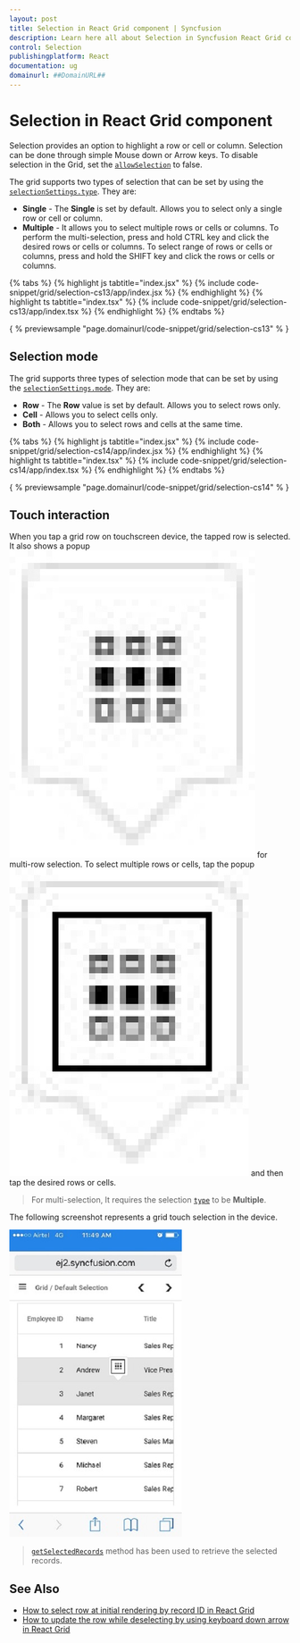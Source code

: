```yaml
---
layout: post
title: Selection in React Grid component | Syncfusion
description: Learn here all about Selection in Syncfusion React Grid component of Syncfusion Essential JS 2 and more.
control: Selection 
publishingplatform: React
documentation: ug
domainurl: ##DomainURL##
---
```


# Selection in React Grid component

Selection provides an option to highlight a row or cell or column.
Selection can be done through simple Mouse down or Arrow keys.
To disable selection in the Grid, set the [`allowSelection`](https://ej2.syncfusion.com/angular/documentation/api/grid/#allowselection) to false.

The grid supports two types of selection that can be set by using the
[`selectionSettings.type`](https://ej2.syncfusion.com/angular/documentation/api/grid/selectionSettings/#type). They are:

* **Single** - The **Single** is set by default. Allows you to select only a single row or cell or column.
* **Multiple** - It allows you to select multiple rows or cells or columns.
To perform the multi-selection, press and hold CTRL key and click the desired rows or cells or columns.
To select range of rows or cells or columns, press and hold the SHIFT key and click the rows or cells or columns.

{% tabs %}
{% highlight js tabtitle="index.jsx" %}
{% include code-snippet/grid/selection-cs13/app/index.jsx %}
{% endhighlight %}
{% highlight ts tabtitle="index.tsx" %}
{% include code-snippet/grid/selection-cs13/app/index.tsx %}
{% endhighlight %}
{% endtabs %}

{ % previewsample "page.domainurl/code-snippet/grid/selection-cs13" % }

## Selection mode

The grid supports three types of selection mode that can be set by using
the [`selectionSettings.mode`](https://ej2.syncfusion.com/angular/documentation/api/grid/selectionSettings/#mode). They are:

* **Row** - The **Row** value is set by default. Allows you to select rows only.
* **Cell** - Allows you to select cells only.
* **Both** - Allows you to select rows and cells at the same time.

{% tabs %}
{% highlight js tabtitle="index.jsx" %}
{% include code-snippet/grid/selection-cs14/app/index.jsx %}
{% endhighlight %}
{% highlight ts tabtitle="index.tsx" %}
{% include code-snippet/grid/selection-cs14/app/index.tsx %}
{% endhighlight %}
{% endtabs %}

{ % previewsample "page.domainurl/code-snippet/grid/selection-cs14" % }

## Touch interaction

When you tap a grid row on touchscreen device, the tapped row is selected.
It also shows a popup ![Selection](../images/selection.jpg)  for multi-row selection.
To select multiple rows or cells, tap the popup![Multi Selection](../images/mselection.jpg)  and then tap the desired rows or cells.

> For multi-selection, It requires the selection [`type`](https://ej2.syncfusion.com/angular/documentation/api/grid/selectionSettings/#type) to be **Multiple**.

The following screenshot represents a grid touch selection in the device.

![Touch Interaction](../images/touch-selection.jpg)

> [`getSelectedRecords`](https://ej2.syncfusion.com/angular/documentation/api/grid/#getselectedrecords) method has been used to retrieve the selected records.

## See Also

* [How to select row at initial rendering by record ID in React Grid](https://www.syncfusion.com/forums/152812/how-to-select-row-at-initial-rendering-by-record-id-in-react-grid)
* [How to update the row while deselecting by using keyboard down arrow in React Grid](https://www.syncfusion.com/forums/152287/how-to-update-the-row-while-deselecting-by-using-keyboard-down-arrow-in-react-grid)